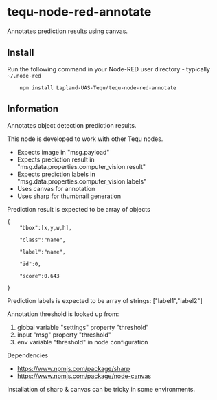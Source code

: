 tequ-node-red-annotate
=====================

Annotates prediction results using canvas.

## Install

Run the following command in your Node-RED user directory - typically `~/.node-red`

        npm install Lapland-UAS-Tequ/tequ-node-red-annotate

## Information

Annotates object detection prediction results.

This node is developed to work with other Tequ nodes.
- Expects image in "msg.payload"
- Expects prediction result in "msg.data.properties.computer_vision.result"
- Expects prediction labels in "msg.data.properties.computer_vision.labels"
- Uses canvas for annotation
- Uses sharp for thumbnail generation 

Prediction result is expected to be array of objects

```
{
	"bbox":[x,y,w,h],

	"class":"name",

	"label":"name",

	"id":0,

	"score":0.643

}
```

Prediction labels is expected to be array of strings: ["label1","label2"]


Annotation threshold is looked up from:
1. global variable "settings" property "threshold"
2. input "msg" property "threshold"
3. env variable "threshold" in node configuration

Dependencies
- https://www.npmjs.com/package/sharp
- https://www.npmjs.com/package/node-canvas

Installation of sharp & canvas can be tricky in some environments.
